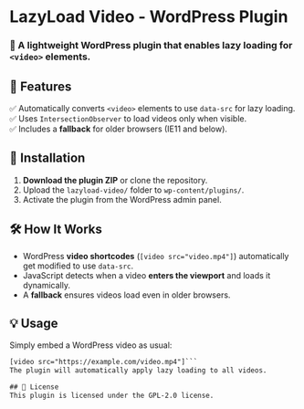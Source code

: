 # LazyLoad Video - WordPress Plugin

### 🚀 A lightweight WordPress plugin that enables **lazy loading** for `<video>` elements.

## 📌 Features
✅ Automatically converts `<video>` elements to use `data-src` for lazy loading.  
✅ Uses `IntersectionObserver` to load videos only when visible.  
✅ Includes a **fallback** for older browsers (IE11 and below).  

## 🔧 Installation
1. **Download the plugin ZIP** or clone the repository.  
2. Upload the `lazyload-video/` folder to `wp-content/plugins/`.  
3. Activate the plugin from the WordPress admin panel.  

## 🛠️ How It Works
- WordPress **video shortcodes** (`[video src="video.mp4"]`) automatically get modified to use `data-src`.  
- JavaScript detects when a video **enters the viewport** and loads it dynamically.  
- A **fallback** ensures videos load even in older browsers.  

## 💡 Usage
Simply embed a WordPress video as usual:
```html
[video src="https://example.com/video.mp4"]```
The plugin will automatically apply lazy loading to all videos.

## 📄 License
This plugin is licensed under the GPL-2.0 license.
